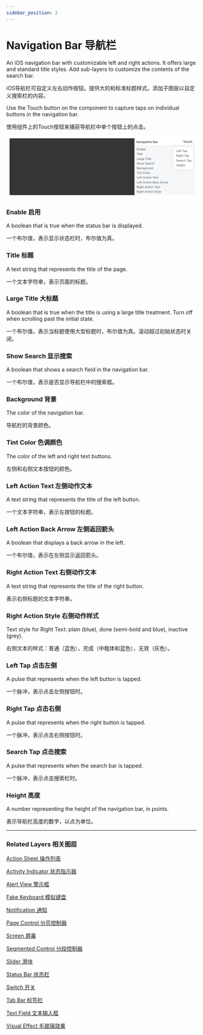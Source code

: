 ```yaml
---
sidebar_position: 2
---
```


# Navigation Bar 导航栏

An iOS navigation bar with customizable left and right actions. It offers large and standard title styles. Add sub-layers to customize the contents of the search bar.

iOS导航栏可自定义左右动作按钮。提供大的和标准标题样式。添加子图层以自定义搜索栏的内容。

Use the Touch button on the component to capture taps on individual buttons in the navigation bar.

使用组件上的Touch按钮来捕获导航栏中单个按钮上的点击。

![Image](./../../static/img/docs/iOS/navigation-bar.png)

### Enable 启用

A boolean that is true when the status bar is displayed.

一个布尔值，表示显示状态栏时，布尔值为真。

### Title 标题 

A text string that represents the title of the page.

一个文本字符串，表示页面的标题。

### Large Title 大标题

A boolean that is true when the title is using a large title treatment. Turn off when scrolling past the initial state.

一个布尔值，表示当标题使用大型标题时，布尔值为真。滚动超过初始状态时关闭。

### Show Search 显示搜索

A boolean that shows a search field in the navigation bar.

一个布尔值，表示是否显示导航栏中的搜索框。

### Background 背景

The color of the navigation bar.

导航栏的背景颜色。

### Tint Color 色调颜色

The color of the left and right text buttons.

左侧和右侧文本按钮的颜色。

### Left Action Text 左侧动作文本

A text string that represents the title of the left button.

一个文本字符串，表示左按钮的标题。

### Left Action Back Arrow 左侧返回箭头

A boolean that displays a back arrow in the left.

一个布尔值，表示在左侧显示返回箭头。

### Right Action Text 右侧动作文本

A text string that represents the title of the right button.

表示右侧标题的文本字符串。

### Right Action Style 右侧动作样式

Text style for Right Text: plain (blue), done (semi-bold and blue), inactive (grey).

右侧文本的样式：普通（蓝色），完成（中粗体和蓝色），无效（灰色）。

### Left Tap 点击左侧

A pulse that represents when the left button is tapped.

一个脉冲，表示点击左侧按钮时。

### Right Tap 点击右侧

A pulse that represents when the right button is tapped.

一个脉冲，表示点击右侧按钮时。

### Search Tap 点击搜索

A pulse that represents when the search bar is tapped.

一个脉冲，表示点击搜索栏时。

### Height 高度

A number representing the height of the navigation bar, in points.

表示导航栏高度的数字，以点为单位。

------

### Related Layers 相关图层

[Action Sheet 操作列表](./Action%20Sheet.md)

[Activity Indicator 状态指示器](./Activity%20Indicator.md)

[Alert View 警示框](./Alert%20View.md)

[Fake Keyboard 模拟键盘](./Fake%20Keyboard.md)

[Notification 通知](./Notification.md)

[Page Control 分页控制器](./Page%20Control.md)

[Screen 屏幕](./Screen.md)

[Segmented Control 分段控制器](./Segmented%20Control.md)

[Slider 滑块](./Slider.md)

[Status Bar 状态栏](./Status%20bar.md)

[Switch 开关](./Switch.md)

[Tab Bar 标签栏](./Tab%20Bar.md)

[Text Field 文本输入框](./Text%20Field.md)

[Visual Effect 毛玻璃效果](./Visual%20Effect.md)
